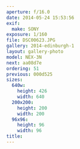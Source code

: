 ```yaml
---
aperture: f/16.0
date: 2014-05-24 15:53:56
exif:
  make: SONY
exposure: 1/160
file: DSC00623.JPG
gallery: 2014-edinburgh-1
layout: gallery-photo
model: NEX-3N
next: aa08d7e
ordering: 51
previous: 000d525
sizes:
  640w:
    height: 426
    width: 640
  200x200:
    height: 200
    width: 200
  96x96:
    height: 96
    width: 96
title: 
---
```

